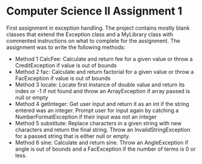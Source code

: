 # Computer Science II Assignment 1
First assignment in exception handling. The project contains mostly blank classes that extend the Exception class and a MyLibrary class with commented instructions on what to complete for the assignment. The assignment was to write the following methods:
* Method 1 CalcFee: Calculate and return fee for a given value or throw a CreditException if value is out of bounds
* Method 2 fac: Calculate and return factorial for a given value or throw a FacException if value is out of bounds
* Method 3 locate: Locate first instance of double value and return its index or -1 if not found and throw an ArrayException if array passed is null or empty
* Method 4 getInteger: Get user input and return it as an int if the string entered was an integer. Prompt user for input again by catching a NumberFormatException if their input was not an integer
* Method 5 substitute: Replace characters in a given string with new characters and return the final string. Throw an InvalidStringException for a passed string that is either null or empty. 
* Method 6 sine: Calculate and return sine. Throw an AngleException if angle is out of bounds and a FacException if the number of terms is 0 or less.
